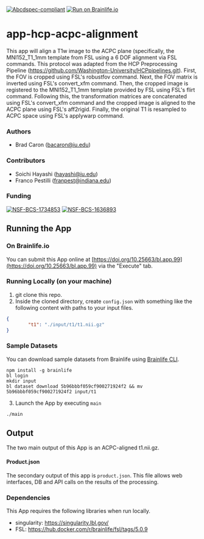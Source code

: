 [![Abcdspec-compliant](https://img.shields.io/badge/ABCD_Spec-v1.1-green.svg)](https://github.com/brain-life/abcd-spec)
[![Run on Brainlife.io](https://img.shields.io/badge/Brainlife-bl.app.99-blue.svg)](https://doi.org/10.25663/bl.app.99)

# app-hcp-acpc-alignment
This app will align a T1w image to the ACPC plane (specifically, the MNI152_T1_1mm template from FSL using a 6 DOF alignment via FSL commands. This protocol was adapted from the HCP Preprocessing Pipeline (https://github.com/Washington-University/HCPpipelines.git). First, the FOV is cropped using FSL's robustfov command. Next, the FOV matrix is inverted using FSL's convert_xfm command. Then, the cropped image is registered to the MNI152_T1_1mm template provided by FSL using FSL's flirt command. Following this, the transformation matrices are concatenated using FSL's convert_xfm command and the cropped image is aligned to the ACPC plane using FSL's aff2rigid. Finally, the original T1 is resampled to ACPC space using FSL's applywarp command.

### Authors
- Brad Caron (bacaron@iu.edu)

### Contributors
- Soichi Hayashi (hayashi@iu.edu)
- Franco Pestilli (franpest@indiana.edu)

### Funding
[![NSF-BCS-1734853](https://img.shields.io/badge/NSF_BCS-1734853-blue.svg)](https://nsf.gov/awardsearch/showAward?AWD_ID=1734853)
[![NSF-BCS-1636893](https://img.shields.io/badge/NSF_BCS-1636893-blue.svg)](https://nsf.gov/awardsearch/showAward?AWD_ID=1636893)

## Running the App 

### On Brainlife.io

You can submit this App online at [https://doi.org/10.25663/bl.app.99](https://doi.org/10.25663/bl.app.99) via the "Execute" tab.

### Running Locally (on your machine)

1. git clone this repo.
2. Inside the cloned directory, create `config.json` with something like the following content with paths to your input files.

```json
{
        "t1": "./input/t1/t1.nii.gz"
}
```

### Sample Datasets

You can download sample datasets from Brainlife using [Brainlife CLI](https://github.com/brain-life/cli).

```
npm install -g brainlife
bl login
mkdir input
bl dataset download 5b96bbbf059cf900271924f2 && mv 5b96bbbf059cf900271924f2 input/t1
```


3. Launch the App by executing `main`

```bash
./main
```

## Output

The two main output of this App is an ACPC-aligned t1.nii.gz.

#### Product.json
The secondary output of this app is `product.json`. This file allows web interfaces, DB and API calls on the results of the processing. 

### Dependencies

This App requires the following libraries when run locally.

  - singularity: https://singularity.lbl.gov/
  - FSL: https://hub.docker.com/r/brainlife/fsl/tags/5.0.9

